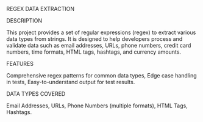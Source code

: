 REGEX DATA EXTRACTION

DESCRIPTION

This project provides a set of regular expressions (regex) to extract various data types from strings. It is designed to help developers process and validate data such as email addresses, URLs, phone numbers, credit card numbers, time formats, HTML tags, hashtags, and currency amounts.

FEATURES

Comprehensive regex patterns for common data types,
Edge case handling in tests,
Easy-to-understand output for test results.

DATA TYPES COVERED

Email Addresses,
URLs,
Phone Numbers (multiple formats),
HTML Tags,
Hashtags.
